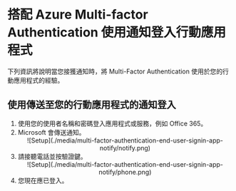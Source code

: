 
<properties 
	pageTitle="搭配 Azure Multi-factor Authentication 使用通知登入行動應用程式" 
	description="此頁面將會說明使用者如何搭配 Azure MFA 使用行動應用程式通知進行登入。" 
	services="multi-factor-authentication" 
	documentationCenter="" 
	authors="billmath" 
	manager="terrylan" 
	editor="bryanla"/>

<tags 
	ms.service="multi-factor-authentication" 
	ms.workload="identity" 
	ms.tgt_pltfrm="na" 
	ms.devlang="na" 
	ms.topic="article" 
	ms.date="06/02/2015" 
	ms.author="billmath"/>

# 搭配 Azure Multi-factor Authentication 使用通知登入行動應用程式

下列資訊將說明當您接獲通知時，將 Multi-Factor Authentication 使用於您的行動應用程式的經驗。

## 使用傳送至您的行動應用程式的通知登入

<ol>

<li>使用您的使用者名稱和密碼登入應用程式或服務，例如 Office 365。</li>
<li>Microsoft 會傳送通知。</li>


<center>![Setup](./media/multi-factor-authentication-end-user-signin-app-notify/notify.png)</center>

<li>請接聽電話並按驗證鍵。</li>

<center>![Setup](./media/multi-factor-authentication-end-user-signin-app-notify/phone.png)</center>


<li>您現在應已登入。</li>

<!---HONumber=July15_HO2-->